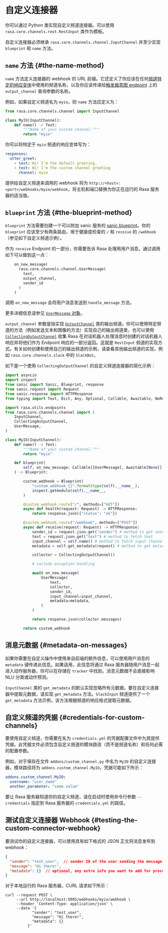 # 自定义连接器

你可以通过 Python 类实现自定义频道连接器。可以使用 `rasa.core.channels.rest.RestInput` 类作为模板。

自定义连接器必须继承 `rasa.core.channels.channel.InputChannel` 并至少实现 `blueprint` 和 `name` 方法。

## `name` 方法 {#the-name-method}

`name` 方法定义连接器的 webhook 的 URL 前缀。它还定义了你应该在任何[频道特定的响应变体](/responses#channel-specific-response-variations)中使用的频道名称，以及你应该传递给[触发器意图 endpoint](/pages/http-api#operation/triggerConversationIntent) 上的 `output_channel` 查询参数的名称。

例如，如果自定义频道名为 `myio`，则 `name` 方法应定义为：

```python
from rasa.core.channels.channel import InputChannel

class MyIO(InputChannel):
    def name() -> Text:
        """Name of your custom channel."""
        return "myio"
```

你可以将特定于 `myio` 频道的响应变体写为：

```yaml title="domain.yml"
responses:
  utter_greet:
    - text: Hi! I'm the default greeting.
    - text: Hi! I'm the custom channel greeting
      channel: myio
```

提供给自定义频道来调用的 webhook 将为 `http://<host>:<port>/webhooks/myio/webhook`，将主机和端口替换为你正在运行的 Rasa 服务器的适当值。

## `blueprint` 方法 {#the-blueprint-method}

`blueprint` 方法需要创建一个可以附加 sanic 服务的 [sanic blueprint](https://sanicframework.org/en/guide/best-practices/blueprints.html#overview)。你的 `blueprint` 应该至少有两条路由，用于健康度检查的 `/` 和 `receive` 的 `/webhook`（参见如下自定义频道示例）。

作为 `receive` Endpoint 的一部分，你需要告诉 Rasa 处理用用户消息。通过调用如下可以做到这一点：

```python
    on_new_message(
      rasa.core.channels.channel.UserMessage(
        text,
        output_channel,
        sender_id
      )
    )
```

调用 `on_new_message` 会将用户消息发送到 `handle_message` 方法。

更多详细信息请参见 [`UserMessage` 对象](https://www.rasa.com/docs/rasa/reference/rasa/core/channels/channel#usermessage-objects)。

`output_channel` 参数是指实现 [`OutputChannel`](https://www.rasa.com/docs/rasa/reference/rasa/core/channels/channel#outputchannel-objects) 类的输出频道。你可以使用特定频道的方法（例如发送文本和图像的方法）实现自己的输出频道类，也可以使用 [`CollectingOutputChannel`](https://www.rasa.com/docs/rasa/reference/rasa/core/channels/channel#collectingoutputchannel-objects) 收集 Rasa 在对话机器人处理消息时创建的对话机器人响应并将他们作为 Endpoint 响应的一部分返回。这就是 `RestInput` 频道的实现方式。有关如何创建和使用自己的输出频道的示例，请查看其他输出频道的实现，例如 `rasa.core.channels.slack` 中的 `SlackBot`。

如下是一个使用 `CollectingOutputChannel` 的自定义频道连接器的简化示例：

```python title="custom_channel.py"
import asyncio
import inspect
from sanic import Sanic, Blueprint, response
from sanic.request import Request
from sanic.response import HTTPResponse
from typing import Text, Dict, Any, Optional, Callable, Awaitable, NoReturn

import rasa.utils.endpoints
from rasa.core.channels.channel import (
    InputChannel,
    CollectingOutputChannel,
    UserMessage,
)

class MyIO(InputChannel):
    def name() -> Text:
        """Name of your custom channel."""
        return "myio"

    def blueprint(
        self, on_new_message: Callable[[UserMessage], Awaitable[None]]
    ) -> Blueprint:

        custom_webhook = Blueprint(
            "custom_webhook_{}".format(type(self).__name__),
            inspect.getmodule(self).__name__,
        )

        @custom_webhook.route("/", methods=["GET"])
        async def health(request: Request) -> HTTPResponse:
            return response.json({"status": "ok"})

        @custom_webhook.route("/webhook", methods=["POST"])
        async def receive(request: Request) -> HTTPResponse:
            sender_id = request.json.get("sender") # method to get sender_id 
            text = request.json.get("text") # method to fetch text
            input_channel = self.name() # method to fetch input channel
            metadata = self.get_metadata(request) # method to get metadata

            collector = CollectingOutputChannel()

            # include exception handling

            await on_new_message(
                UserMessage(
                    text,
                    collector,
                    sender_id,
                    input_channel=input_channel,
                    metadata=metadata,
                )
            )

            return response.json(collector.messages)

        return custom_webhook
```

## 消息元数据 {#metadata-on-messages}

如果你需要在自定义操作中使用来自前端的额外信息，可以使用用户消息的 `metadata` 键传递此信息。如果适用，此信息将通过 Rasa 服务器随用户消息一起进入动作服务器，你可以在存储在 `tracker` 中找到。消息元数据不会直接影响 NLU 分类或动作预测。

`InputChannel` 类的 `get_metadata` 的默认实现忽略所有元数据。要在自定义连接器中提取元数据，请实现 `get_metadata` 方法。`SlackInput` 频道提供了一个 `get_metadata` 方法示例，该方法根据频道的响应格式提取元数据。

## 自定义频道的凭据 {#credentials-for-custom-channels}

要使用自定义频道，你需要在名为 `credentials.yml` 的凭据配置文件中为其提供凭据。此凭据文件必须包含自定义频道的模块路径（而不是频道名称）和任何必需的配置参数。

例如，对于保存在文件 `addons/custom_channel.py` 中名为 `MyIO` 的自定义连接器，模块路径将为 `addons.custom_channel.MyIO`，凭据可能如下所示：

```yaml title="credentials.yml"
addons.custom_channel.MyIO:
  username: "user_name"
  another_parameter: "some value"
```

要让 Rasa 服务器知道你的自定义频道，请在启动时使用命令行参数 `--credentials` 指定到 Rasa 服务器的 `credentials.yml` 的路径。

## 测试自定义连接器 Webhook {#testing-the-custom-connector-webhook}

要测试你的自定义连接器，可以使用具有如下格式的 JSON 正文将消息发布到 webhook：

```json
{
  "sender": "test_user",  // sender ID of the user sending the message
  "message": "Hi there!",
  "metadata": {}  // optional, any extra info you want to add for processing in NLU or custom actions
}
```

对于本地运行的 Rasa 服务器，CURL 请求如下所示：

```shell
curl --request POST \
     --url http://localhost:5005/webhooks/myio/webhook \
     --header 'Content-Type: application/json' \
     --data '{
            "sender": "test_user",
            "message": "Hi there!",
            "metadata": {}
          }'
```
